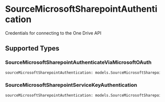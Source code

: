 # SourceMicrosoftSharepointAuthentication

Credentials for connecting to the One Drive API


## Supported Types

### SourceMicrosoftSharepointAuthenticateViaMicrosoftOAuth

```python
sourceMicrosoftSharepointAuthentication: models.SourceMicrosoftSharepointAuthenticateViaMicrosoftOAuth = /* values here */
```

### SourceMicrosoftSharepointServiceKeyAuthentication

```python
sourceMicrosoftSharepointAuthentication: models.SourceMicrosoftSharepointServiceKeyAuthentication = /* values here */
```

